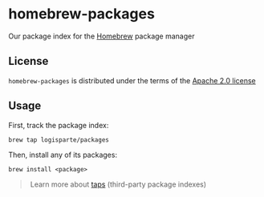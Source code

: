 # homebrew-packages

Our package index for the [Homebrew](https://brew.sh) package manager

## License

`homebrew-packages` is distributed under the terms of the [Apache 2.0 license](/LICENSE)

## Usage

First, track the package index:

```shell
brew tap logisparte/packages
```

Then, install any of its packages:

```shell
brew install <package>
```

> Learn more about [taps](https://docs.brew.sh/Taps) (third-party package indexes)
